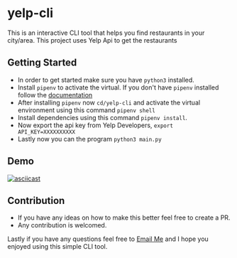 # yelp-cli
This is an interactive CLI tool that helps you find restaurants in your city/area. This project uses Yelp Api to get the restaurants 

## Getting Started
- In order to get started make sure you have `python3` installed.
- Install `pipenv` to activate the virtual. If you don't have `pipenv` installed follow the [documentation](https://pipenv.readthedocs.io/en/latest/)
- After installing `pipenv` now `cd/yelp-cli` and activate the virtual environment using this command `pipenv shell`
- Install dependencies using this command `pipenv install`.
- Now export the api key from Yelp Developers, `export API_KEY=XXXXXXXXXX`
- Lastly now you can the program `python3 main.py`


## Demo
[![asciicast](https://asciinema.org/a/WwRsRbmfC99XiAw0xPSYGSjz2.svg)](https://asciinema.org/a/WwRsRbmfC99XiAw0xPSYGSjz2)

## Contribution
- If you have any ideas on how to make this better feel free to create a PR.
- Any contribution is welcomed.

Lastly if you have any questions feel free to [Email Me](mailto:muhammadraza0047@gmail.com) and I hope you enjoyed using this simple CLI tool.

